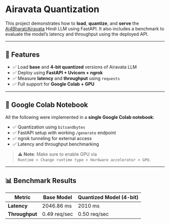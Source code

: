 # Airavata Quantization

This project demonstrates how to **load**, **quantize**, and **serve** the [Ai4Bharat/Airavata](https://huggingface.co/ai4bharat/Airavata) Hindi LLM using FastAPI. It also includes a benchmark to evaluate the model’s latency and throughput using the deployed API.

---

## 📌 Features

- ✅ Load **base** and **4-bit quantized** versions of Airavata LLM
- ✅ Deploy using **FastAPI + Uvicorn + ngrok**
- ✅ Measure **latency** and **throughput** using `requests`
- ✅ Full support for **Google Colab + GPU**

---

## 📓 Google Colab Notebook

All the following were implemented in a **single Google Colab notebook**:

- ✅ Quantization using `bitsandbytes`
- ✅ FastAPI setup with working `/generate` endpoint
- ✅ ngrok tunneling for external access
- ✅ Latency and throughput benchmarking

> ⚠️ **Note**: Make sure to enable GPU via  
> `Runtime > Change runtime type > Hardware accelerator > GPU`.

---
## 📊 Benchmark Results

| Metric        | Base Model | Quantized Model (4-bit) |
|---------------|------------------------|---------------------------|
| **Latency**   | 2046.86 ms        | 2010 ms           |
| **Throughput**| 0.49 req/sec          | 0.50 req/sec             |
